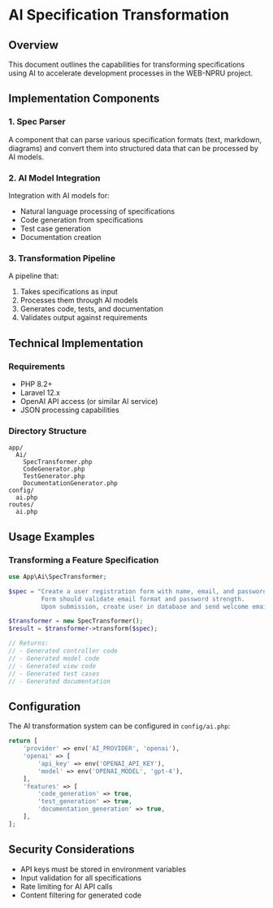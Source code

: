 # AI Specification Transformation

## Overview
This document outlines the capabilities for transforming specifications using AI to accelerate development processes in the WEB-NPRU project.

## Implementation Components

### 1. Spec Parser
A component that can parse various specification formats (text, markdown, diagrams) and convert them into structured data that can be processed by AI models.

### 2. AI Model Integration
Integration with AI models for:
- Natural language processing of specifications
- Code generation from specifications
- Test case generation
- Documentation creation

### 3. Transformation Pipeline
A pipeline that:
1. Takes specifications as input
2. Processes them through AI models
3. Generates code, tests, and documentation
4. Validates output against requirements

## Technical Implementation

### Requirements
- PHP 8.2+
- Laravel 12.x
- OpenAI API access (or similar AI service)
- JSON processing capabilities

### Directory Structure
```
app/
  Ai/
    SpecTransformer.php
    CodeGenerator.php
    TestGenerator.php
    DocumentationGenerator.php
config/
  ai.php
routes/
  ai.php
```

## Usage Examples

### Transforming a Feature Specification
```php
use App\Ai\SpecTransformer;

$spec = "Create a user registration form with name, email, and password fields. 
         Form should validate email format and password strength.
         Upon submission, create user in database and send welcome email.";

$transformer = new SpecTransformer();
$result = $transformer->transform($spec);

// Returns:
// - Generated controller code
// - Generated model code
// - Generated view code
// - Generated test cases
// - Generated documentation
```

## Configuration
The AI transformation system can be configured in `config/ai.php`:

```php
return [
    'provider' => env('AI_PROVIDER', 'openai'),
    'openai' => [
        'api_key' => env('OPENAI_API_KEY'),
        'model' => env('OPENAI_MODEL', 'gpt-4'),
    ],
    'features' => [
        'code_generation' => true,
        'test_generation' => true,
        'documentation_generation' => true,
    ],
];
```

## Security Considerations
- API keys must be stored in environment variables
- Input validation for all specifications
- Rate limiting for AI API calls
- Content filtering for generated code
